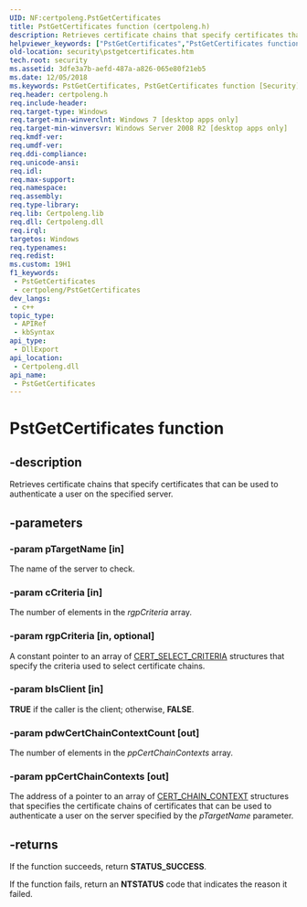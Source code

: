 ```yaml
---
UID: NF:certpoleng.PstGetCertificates
title: PstGetCertificates function (certpoleng.h)
description: Retrieves certificate chains that specify certificates that can be used to authenticate a user on the specified server.
helpviewer_keywords: ["PstGetCertificates","PstGetCertificates function [Security]","certpoleng/PstGetCertificates","security.pstgetcertificates"]
old-location: security\pstgetcertificates.htm
tech.root: security
ms.assetid: 3dfe3a7b-aefd-487a-a826-065e80f21eb5
ms.date: 12/05/2018
ms.keywords: PstGetCertificates, PstGetCertificates function [Security], certpoleng/PstGetCertificates, security.pstgetcertificates
req.header: certpoleng.h
req.include-header: 
req.target-type: Windows
req.target-min-winverclnt: Windows 7 [desktop apps only]
req.target-min-winversvr: Windows Server 2008 R2 [desktop apps only]
req.kmdf-ver: 
req.umdf-ver: 
req.ddi-compliance: 
req.unicode-ansi: 
req.idl: 
req.max-support: 
req.namespace: 
req.assembly: 
req.type-library: 
req.lib: Certpoleng.lib
req.dll: Certpoleng.dll
req.irql: 
targetos: Windows
req.typenames: 
req.redist: 
ms.custom: 19H1
f1_keywords:
 - PstGetCertificates
 - certpoleng/PstGetCertificates
dev_langs:
 - c++
topic_type:
 - APIRef
 - kbSyntax
api_type:
 - DllExport
api_location:
 - Certpoleng.dll
api_name:
 - PstGetCertificates
---
```


# PstGetCertificates function


## -description

Retrieves certificate chains that specify certificates that can be used to authenticate a user on the specified server.

## -parameters

### -param pTargetName [in]

The name of the server to check.

### -param cCriteria [in]

The number of elements in the <i>rgpCriteria</i> array.

### -param rgpCriteria [in, optional]

A constant pointer to an array of <a href="https://docs.microsoft.com/windows/desktop/api/wincrypt/ns-wincrypt-cert_select_criteria">CERT_SELECT_CRITERIA</a> structures that specify the criteria used to select certificate chains.

### -param bIsClient [in]

<b>TRUE</b> if the caller is the client; otherwise, <b>FALSE</b>.

### -param pdwCertChainContextCount [out]

The number of elements in the <i>ppCertChainContexts</i> array.

### -param ppCertChainContexts [out]

The address of a pointer to an array of <a href="https://docs.microsoft.com/windows/desktop/api/wincrypt/ns-wincrypt-cert_chain_context">CERT_CHAIN_CONTEXT</a> structures that specifies the certificate chains of certificates that can be used to authenticate a user on the server specified by the <i>pTargetName</i> parameter.

## -returns

If the function succeeds, return <b>STATUS_SUCCESS</b>.

If the function fails, return an <b>NTSTATUS</b> code that indicates the reason it failed.


